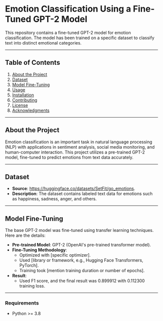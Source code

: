 # Emotion Classification Using a Fine-Tuned GPT-2 Model

This repository contains a fine-tuned GPT-2 model for emotion classification. The model has been trained on a specific dataset to classify text into distinct emotional categories.

---

## Table of Contents
1. [About the Project](#about-the-project)
2. [Dataset](#dataset)
3. [Model Fine-Tuning](#model-fine-tuning)
4. [Usage](#usage)
5. [Installation](#installation)
6. [Contributing](#contributing)
7. [License](#license)
8. [Acknowledgments](#acknowledgments)

---

## About the Project

Emotion classification is an important task in natural language processing (NLP) with applications in sentiment analysis, social media monitoring, and human-computer interaction. This project utilizes a pre-trained GPT-2 model, fine-tuned to predict emotions from text data accurately.

---

## Dataset

- **Source**: https://huggingface.co/datasets/SetFit/go_emotions.
- **Description**: The dataset contains labeled text data for emotions such as happiness, sadness, anger, and others.

---

## Model Fine-Tuning

The base GPT-2 model was fine-tuned using transfer learning techniques. Here are the details:

- **Pre-trained Model**: GPT-2 (OpenAI's pre-trained transformer model).
- **Fine-Tuning Methodology**:
  - Optimized with [specific optimizer].
  - Used [library or framework, e.g., Hugging Face Transformers, PyTorch].
  - Training took [mention training duration or number of epochs].
- **Result**:
  - Used F1 score, and the final result was 0.899912 with 0.112300 training loss.

---

### Requirements
- Python >= 3.8
